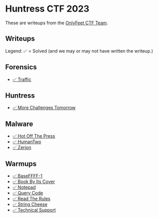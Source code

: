 # Huntress CTF 2023

These are writeups from the [OnlyFeet CTF Team](https://ctftime.org/team/144644).

## Writeups

Legend: ✅ = Solved (and we may or may not have written the writeup.)

## Forensics

- [✅ Traffic](./forensics/Traffic/README.md)

## Huntress

- [✅ More Challenges Tomorrow](./huntress/More-Challenges-Tomorrow/README.md)

## Malware

- [✅ Hot Off The Press](./malware/Hot-Off-The-Press/README.md)
- [✅ HumanTwo](./malware/HumanTwo/README.md)
- [✅ Zerion](./malware/Zerion/README.md)

## Warmups

- [✅ BaseFFFF-1](./warmups/BaseFFFF-1/README.md)
- [✅ Book By Its Cover](./warmups/Book-By-Its-Cover/README.md)
- [✅ Notepad](./warmups/Notepad/README.md)
- [✅ Query Code](./warmups/Query-Code/README.md)
- [✅ Read The Rules](./warmups/Read-The-Rules/README.md)
- [✅ String Cheese](./warmups/String-Cheese/README.md)
- [✅ Technical Support](./warmups/Technical-Support/README.md)
